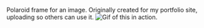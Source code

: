 Polaroid frame for an image. 
Originally created for my portfolio site, uploading so others can use it.
![Gif of this in action.](https://github.com/cep450/css-polaroid/example.gif)